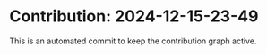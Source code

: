 # Contribution: 2024-12-15-23-49
This is an automated commit to keep the contribution graph active.
